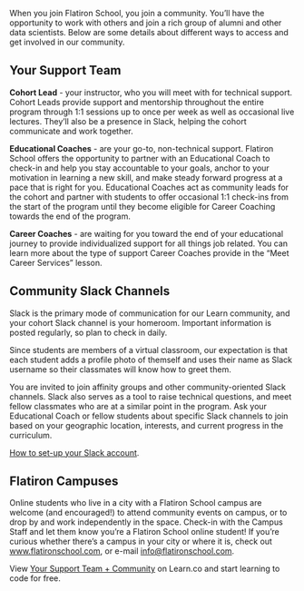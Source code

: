 When you join Flatiron School, you join a community. You’ll have the opportunity to work with others and join a rich group of alumni and other data scientists. Below are some details about different ways to access and get involved in our community.

## Your Support Team 
**Cohort Lead** - your instructor, who you will meet with for technical support. Cohort Leads provide support and mentorship throughout the entire program through 1:1 sessions up to once per week as well as occasional live lectures. They’ll also be a presence in Slack, helping the cohort communicate and work together.

**Educational Coaches**  - are your go-to, non-technical support. Flatiron School offers the opportunity to partner with an Educational Coach to check-in and help you stay accountable to your goals, anchor to your motivation in learning a new skill, and make steady forward progress at a pace that is right for you. Educational Coaches act as community leads for the cohort and partner with students to offer occasional 1:1 check-ins from the start of the program until they become eligible for Career Coaching towards the end of the program. 

**Career Coaches** - are waiting for you toward the end of your educational journey to provide individualized support for all things job related. You can learn more about the type of support Career Coaches provide in the “Meet Career Services” lesson.

## Community Slack Channels 
Slack is the primary mode of communication for our Learn community, and your cohort Slack channel is your homeroom. Important information is posted regularly, so plan to check in daily.

Since students are members of a virtual classroom, our expectation is that each student adds a profile photo of themself and uses their name as Slack username so their classmates will know how to greet them.

You are invited to join affinity groups and other community-oriented Slack channels. Slack also serves as a tool to raise technical questions, and meet fellow classmates who are at a similar point in the program. Ask your Educational Coach or fellow students about specific Slack channels to join based on your geographic location, interests, and current progress in the curriculum.

[How to set-up your Slack account](https://help.learn.co/en/articles/492943-how-to-join-slack).

## Flatiron Campuses
Online students who live in a city with a Flatiron School campus are welcome (and encouraged!) to attend community events on campus, or to drop by and work independently in the space. Check-in with the Campus Staff and let them know you’re a Flatiron School online student! If you’re curious whether there’s a campus in your city or where it is, check out www.flatironschool.com, or e-mail info@flatironschool.com.


<p class='util--hide'>View <a href='https://learn.co/lessons/your-support-team-community'>Your Support Team + Community</a> on Learn.co and start learning to code for free.</p>
